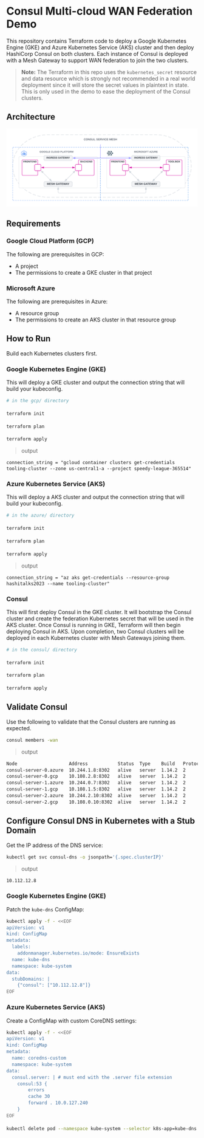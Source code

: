# Consul Multi-cloud WAN Federation Demo
This repository contains Terraform code to deploy a Google Kubernetes Engine (GKE) and Azure Kubernetes Service (AKS) cluster and then deploy HashiCorp Consul on both clusters. Each instance of Consul is deployed with a Mesh Gateway to support WAN federation to join the two clusters.

> **Note:** The Terraform in this repo uses the `kubernetes_secret` resource and data resource which is strongly not recommended in a real world deployment since it will store the secret values in plaintext in state. This is only used in the demo to ease the deployment of the Consul clusters.

## Architecture
![Architecture](images/architecture.png)

## Requirements

### Google Cloud Platform (GCP)
The following are prerequisites in GCP:
  - A project
  - The permissions to create a GKE cluster in that project

### Microsoft Azure
The following are prerequisites in Azure:
  - A resource group
  - The permissions to create an AKS cluster in that resource group

## How to Run
Build each Kubernetes clusters first.

### Google Kubernetes Engine (GKE)
This will deploy a GKE cluster and output the connection string that will build your kubeconfig.
```bash
# in the gcp/ directory

terraform init

terraform plan

terraform apply
```

> output
```
connection_string = "gcloud container clusters get-credentials tooling-cluster --zone us-central1-a --project speedy-league-365514"
```

### Azure Kubernetes Service (AKS)
This will deploy a AKS cluster and output the connection string that will build your kubeconfig.
```bash
# in the azure/ directory

terraform init

terraform plan

terraform apply
```

> output
```
connection_string = "az aks get-credentials --resource-group hashitalks2023 --name tooling-cluster"
```

### Consul
This will first deploy Consul in the GKE cluster. It will bootstrap the Consul cluster and create the federation Kubernetes secret that will be used in the AKS cluster. Once Consul is running in GKE, Terraform will then begin deploying Consul in AKS. Upon completion, two Consul clusters will be deployed in each Kubernetes cluster with Mesh Gateways joining them.

```bash
# in the consul/ directory

terraform init

terraform plan

terraform apply
```

## Validate Consul
Use the following to validate that the Consul clusters are running as expected.

```bash
consul members -wan
```

> output
```bash
Node                   Address           Status  Type    Build   Protocol  DC     Partition  Segment
consul-server-0.azure  10.244.1.8:8302   alive   server  1.14.2  2         azure  default    <all>
consul-server-0.gcp    10.108.2.8:8302   alive   server  1.14.2  2         gcp    default    <all>
consul-server-1.azure  10.244.0.7:8302   alive   server  1.14.2  2         azure  default    <all>
consul-server-1.gcp    10.108.1.5:8302   alive   server  1.14.2  2         gcp    default    <all>
consul-server-2.azure  10.244.2.10:8302  alive   server  1.14.2  2         azure  default    <all>
consul-server-2.gcp    10.108.0.10:8302  alive   server  1.14.2  2         gcp    default    <all>
```

## Configure Consul DNS in Kubernetes with a Stub Domain
Get the IP address of the DNS service:
```bash
kubectl get svc consul-dns -o jsonpath='{.spec.clusterIP}' 
```

> output
```bash
10.112.12.8
```

### Google Kubernetes Engine (GKE)
Patch the `kube-dns` ConfigMap:
```bash
kubectl apply -f - <<EOF
apiVersion: v1
kind: ConfigMap
metadata:
  labels:
    addonmanager.kubernetes.io/mode: EnsureExists
  name: kube-dns
  namespace: kube-system
data:
  stubDomains: |
    {"consul": ["10.112.12.8"]}
EOF
```

### Azure Kubernetes Service (AKS)
Create a ConfigMap with custom CoreDNS settings:
```bash
kubectl apply -f - <<EOF
apiVersion: v1
kind: ConfigMap
metadata:
  name: coredns-custom
  namespace: kube-system
data:
  consul.server: | # must end with the .server file extension
    consul:53 {
        errors
        cache 30
        forward . 10.0.127.240
    }
EOF

kubectl delete pod --namespace kube-system --selector k8s-app=kube-dns
```